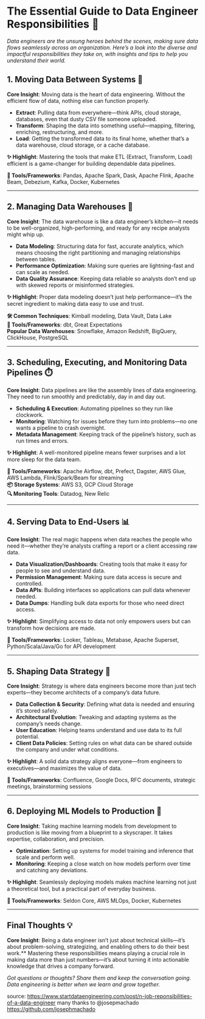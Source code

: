 # The Essential Guide to Data Engineer Responsibilities 🚀

*Data engineers are the unsung heroes behind the scenes, making sure data flows seamlessly across an organization. Here’s a look into the diverse and impactful responsibilities they take on, with insights and tips to help you understand their world.*

## 1. Moving Data Between Systems 🔄
**Core Insight**: Moving data is the heart of data engineering. Without the efficient flow of data, nothing else can function properly.

- **Extract**: Pulling data from everywhere—think APIs, cloud storage, databases, even that dusty CSV file someone uploaded.
- **Transform**: Shaping the data into something useful—mapping, filtering, enriching, restructuring, and more.
- **Load**: Getting the transformed data to its final home, whether that’s a data warehouse, cloud storage, or a cache database.

**✨ Highlight**: Mastering the tools that make ETL (Extract, Transform, Load) efficient is a game-changer for building dependable data pipelines.

**🔧 Tools/Frameworks**: Pandas, Apache Spark, Dask, Apache Flink, Apache Beam, Debezium, Kafka, Docker, Kubernetes

---

## 2. Managing Data Warehouses 🏢
**Core Insight**: The data warehouse is like a data engineer’s kitchen—it needs to be well-organized, high-performing, and ready for any recipe analysts might whip up.

- **Data Modeling**: Structuring data for fast, accurate analytics, which means choosing the right partitioning and managing relationships between tables.
- **Performance Optimization**: Making sure queries are lightning-fast and can scale as needed.
- **Data Quality Assurance**: Keeping data reliable so analysts don’t end up with skewed reports or misinformed strategies.

**✨ Highlight**: Proper data modeling doesn’t just help performance—it’s the secret ingredient to making data easy to use and trust.

**🛠️ Common Techniques**: Kimball modeling, Data Vault, Data Lake  
**🔧 Tools/Frameworks**: dbt, Great Expectations  
**Popular Data Warehouses**: Snowflake, Amazon Redshift, BigQuery, ClickHouse, PostgreSQL

---

## 3. Scheduling, Executing, and Monitoring Data Pipelines ⏱️
**Core Insight**: Data pipelines are like the assembly lines of data engineering. They need to run smoothly and predictably, day in and day out.

- **Scheduling & Execution**: Automating pipelines so they run like clockwork.
- **Monitoring**: Watching for issues before they turn into problems—no one wants a pipeline to crash overnight.
- **Metadata Management**: Keeping track of the pipeline’s history, such as run times and errors.

**✨ Highlight**: A well-monitored pipeline means fewer surprises and a lot more sleep for the data team.

**🔧 Tools/Frameworks**: Apache Airflow, dbt, Prefect, Dagster, AWS Glue, AWS Lambda, Flink/Spark/Beam for streaming  
**📦 Storage Systems**: AWS S3, GCP Cloud Storage  
**🔍 Monitoring Tools**: Datadog, New Relic

---

## 4. Serving Data to End-Users 📊
**Core Insight**: The real magic happens when data reaches the people who need it—whether they’re analysts crafting a report or a client accessing raw data.

- **Data Visualization/Dashboards**: Creating tools that make it easy for people to see and understand data.
- **Permission Management**: Making sure data access is secure and controlled.
- **Data APIs**: Building interfaces so applications can pull data whenever needed.
- **Data Dumps**: Handling bulk data exports for those who need direct access.

**✨ Highlight**: Simplifying access to data not only empowers users but can transform how decisions are made.

**🔧 Tools/Frameworks**: Looker, Tableau, Metabase, Apache Superset, Python/Scala/Java/Go for API development

---

## 5. Shaping Data Strategy 🧠
**Core Insight**: Strategy is where data engineers become more than just tech experts—they become architects of a company’s data future.

- **Data Collection & Security**: Defining what data is needed and ensuring it’s stored safely.
- **Architectural Evolution**: Tweaking and adapting systems as the company’s needs change.
- **User Education**: Helping teams understand and use data to its full potential.
- **Client Data Policies**: Setting rules on what data can be shared outside the company and under what conditions.

**✨ Highlight**: A solid data strategy aligns everyone—from engineers to executives—and maximizes the value of data.

**🔧 Tools/Frameworks**: Confluence, Google Docs, RFC documents, strategic meetings, brainstorming sessions

---

## 6. Deploying ML Models to Production 🤖
**Core Insight**: Taking machine learning models from development to production is like moving from a blueprint to a skyscraper. It takes expertise, collaboration, and precision.

- **Optimization**: Setting up systems for model training and inference that scale and perform well.
- **Monitoring**: Keeping a close watch on how models perform over time and catching any deviations.

**✨ Highlight**: Seamlessly deploying models makes machine learning not just a theoretical tool, but a practical part of everyday business.

**🔧 Tools/Frameworks**: Seldon Core, AWS MLOps, Docker, Kubernetes

---

## Final Thoughts 💡
**Core Insight**: Being a data engineer isn’t just about technical skills—it’s about problem-solving, strategizing, and enabling others to do their best work.** Mastering these responsibilities means playing a crucial role in making data more than just numbers—it’s about turning it into actionable knowledge that drives a company forward.

*Got questions or thoughts? Share them and keep the conversation going. Data engineering is better when we learn and grow together.*

source: https://www.startdataengineering.com/post/n-job-reponsibilities-of-a-data-engineer
many thanks to @josepmachado https://github.com/josephmachado
